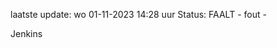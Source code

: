laatste update: 
wo 01-11-2023 14:28   uur 
Status: FAALT - fout - 
<div class="service R">Jenkins</div>